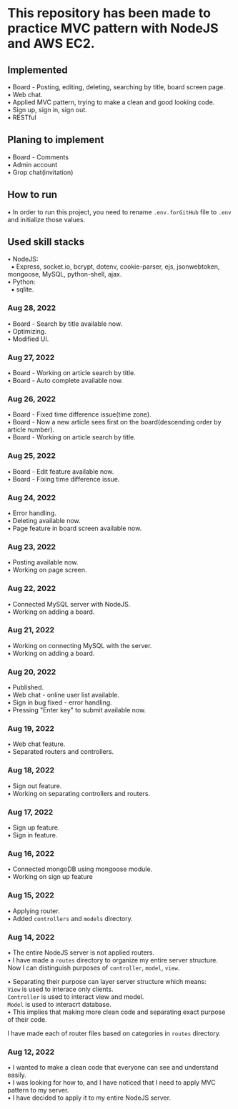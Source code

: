 # This repository has been made to practice MVC pattern with NodeJS and AWS EC2.

## Implemented
• Board - Posting, editing, deleting, searching by title, board screen page. <br>
• Web chat. <br>
• Applied MVC pattern, trying to make a clean and good looking code. <br>
• Sign up, sign in, sign out. <br>
• RESTful <br>

## Planing to implement
• Board - Comments <br>
• Admin account <br>
• Grop chat(invitation) <br>

## How to run
• In order to run this project, you need to rename `.env.forGitHub` file to `.env` and initialize those values. <br>

## Used skill stacks
• NodeJS:  <br>
&nbsp; ▪︎ Express, socket.io, bcrypt, dotenv, cookie-parser, ejs, jsonwebtoken, mongoose, MySQL, python-shell, ajax. <br>
• Python:  <br>
&nbsp; ▪︎ sqlite. <br>

### Aug 28, 2022
• Board - Search by title available now. <br>
• Optimizing. <br>
• Modified UI. <br>

### Aug 27, 2022
• Board - Working on article search by title. <br>
• Board - Auto complete available now.  <br>

### Aug 26, 2022
• Board - Fixed time difference issue(time zone). <br>
• Board - Now a new article sees first on the board(descending order by article number). <br>
• Board - Working on article search by title. <br>

### Aug 25, 2022
• Board - Edit feature available now. <br>
• Board - Fixing time difference issue. <br>

### Aug 24, 2022
• Error handling. <br>
• Deleting available now. <br>
• Page feature in board screen available now. <br>

### Aug 23, 2022
• Posting available now. <br>
• Working on page screen. <br>

### Aug 22, 2022
• Connected MySQL server with NodeJS. <br>
• Working on adding a board. <br>

### Aug 21, 2022
• Working on connecting MySQL with the server. <br>
• Working on adding a board. <br>

### Aug 20, 2022
• Published. <br>
• Web chat - online user list available. <br>
• Sign in bug fixed - error handling. <br>
• Pressing "Enter key" to submit available now. <br>

### Aug 19, 2022
• Web chat feature. <br>
• Separated routers and controllers. <br>

### Aug 18, 2022
• Sign out feature. <br>
• Working on separating controllers and routers. <br>

### Aug 17, 2022
• Sign up feature. <br>
• Sign in feature. <br>

### Aug 16, 2022
• Connected mongoDB using mongoose module. <br>
• Working on sign up feature <br>

### Aug 15, 2022
• Applying router. <br>
• Added `controllers` and `models` directory. <br>

### Aug 14, 2022
• The entire NodeJS server is not applied routers. <br>
• I have made a `routes` directory to organize my entire server structure. <br>
Now I can distinguish purposes of `controller`, `model`, `view`. <br>

• Separating their purpose can layer server structure which means:  <br>
    `View` is used to interace only clients. <br>
    `Controller` is used to interact view and model. <br>
    `Model` is used to interacrt database. <br>
• This implies that making more clean code and separating exact purpose of their code. <br>

I have made each of router files based on categories in `routes` directory. <br>

### Aug 12, 2022
• I wanted to make a clean code that everyone can see and understand easily. <br>
• I was looking for how to, and I have noticed that I need to apply MVC pattern to my server.  <br>
• I have decided to apply it to my entire NodeJS server. <br>
